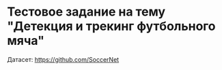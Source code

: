 # Тестовое задание на тему "Детекция и трекинг футбольного мяча" 

Датасет: https://github.com/SoccerNet



